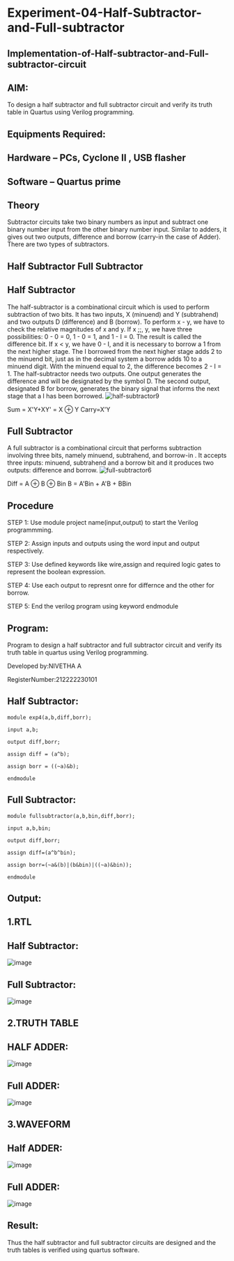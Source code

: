 # Experiment-04-Half-Subtractor-and-Full-subtractor
## Implementation-of-Half-subtractor-and-Full-subtractor-circuit
## AIM:
To design a half subtractor and full subtractor circuit and verify its truth table in Quartus using Verilog programming.

## Equipments Required:
## Hardware – PCs, Cyclone II , USB flasher
## Software – Quartus prime
## Theory
Subtractor circuits take two binary numbers as input and subtract one binary number input from the other binary number input. Similar to adders, it gives out two outputs, difference and borrow (carry-in the case of Adder). There are two types of subtractors.

## Half Subtractor Full Subtractor
## Half Subtractor
The half-subtractor is a combinational circuit which is used to perform subtraction of two bits. It has two inputs, X (minuend) and Y (subtrahend) and two outputs D (difference) and B (borrow). To perform x - y, we have to check the relative magnitudes of x and y. If x ;;, y, we have three possibilities: 0 - 0 = 0, 1 - 0 = 1, and 1 - I = 0. The result is called the difference bit. If x < y, we have 0 - I, and it is necessary to borrow a 1 from the next higher stage. The I borrowed from the next higher stage adds 2 to the minuend bit, just as in the decimal system a borrow adds 10 to a minuend digit. With the minuend equal to 2, the difference becomes 2 - I = 1. The half-subtractor needs two outputs. One output generates the difference and will be designated by the symbol D. The second output, designated B for borrow, generates the binary signal that informs the next stage that a I has been borrowed.
![half-subtractor9](https://user-images.githubusercontent.com/36288975/166112538-58c3bc7c-ee5d-4e6a-ac8d-8e8328efe27a.png)


Sum = X'Y+XY' = X ⊕ Y
Carry=X'Y

## Full Subtractor
A full subtractor is a combinational circuit that performs subtraction involving three bits, namely minuend, subtrahend, and borrow-in . It accepts three inputs: minuend, subtrahend and a borrow bit and it produces two outputs: difference and borrow. 
![full-subtractor6](https://user-images.githubusercontent.com/36288975/166112541-24c68359-3de8-4674-ae22-8272ffc385ed.png)


Diff = A ⊕ B ⊕ Bin B = A'Bin + A'B + BBin

## Procedure
STEP 1: Use module project name(input,output) to start the Verilog programmming.

STEP 2: Assign inputs and outputs using the word input and output respectively.

STEP 3: Use defined keywords like wire,assign and required logic gates to represent the boolean expression.

STEP 4: Use each output to represnt onre for differnce and the other for borrow.

STEP 5: End the verilog program using keyword endmodule


## Program:

Program to design a half subtractor and full subtractor circuit and verify its truth table in quartus using Verilog programming.

Developed by:NIVETHA A 

RegisterNumber:212222230101  

## Half Subtractor:
```
module exp4(a,b,diff,borr);

input a,b;

output diff,borr;

assign diff = (a^b);

assign borr = ((~a)&b);

endmodule
```
## Full Subtractor:
```
module fullsubtractor(a,b,bin,diff,borr);

input a,b,bin;

output diff,borr;

assign diff=(a^b^bin);

assign borr=(~a&(b)|(b&bin)|((~a)&bin));

endmodule
```
## Output:
## 1.RTL
## Half Subtractor:

![image](https://github.com/nivetharajaa/Experiment--03-Half-Subtractor-and-Full-subtractor/assets/120543388/fd58751e-a15b-4e13-84de-74097b3d9488)

## Full Subtractor:

![image](https://github.com/nivetharajaa/Experiment--03-Half-Subtractor-and-Full-subtractor/assets/120543388/32becfae-2aef-412a-bdfc-3d14b16e92fb)
## 2.TRUTH TABLE
## HALF ADDER:
![image](https://github.com/nivetharajaa/Experiment--03-Half-Subtractor-and-Full-subtractor/assets/120543388/aa3ed8a8-6944-46bd-97a9-668c6ae9057e)
## Full ADDER:
![image](https://github.com/nivetharajaa/Experiment--03-Half-Subtractor-and-Full-subtractor/assets/120543388/3628beb8-96f3-477c-9d31-024269f6b66f)
## 3.WAVEFORM
## Half ADDER:
![image](https://github.com/nivetharajaa/Experiment--03-Half-Subtractor-and-Full-subtractor/assets/120543388/c79bfc20-a6cd-4d13-b99b-7eff3b235fe6)
## Full ADDER:
![image](https://github.com/nivetharajaa/Experiment--03-Half-Subtractor-and-Full-subtractor/assets/120543388/2fa27a66-8d7d-4ee0-9025-e58dbe916345)

## Result:
Thus the half subtractor and full subtractor circuits are designed and the truth tables is verified using quartus software.
